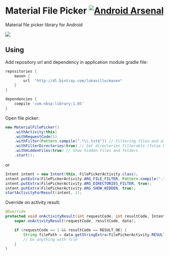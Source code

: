 # Material File Picker [![Android Arsenal](https://img.shields.io/badge/Android%20Arsenal-MaterialFilePicker-brightgreen.svg?style=flat)](http://android-arsenal.com/details/1/2690) 
Material file picker library for Android

![](https://i.imgur.com/mjxs05n.png)

## Using

Add repository url and dependency in application module gradle file:

```gradle
repositories {
    maven {
        url  "http://dl.bintray.com/lukaville/maven" 
    }
}

dependencies {
    compile 'com.nbsp:library:1.05'
}
```

Open file picker:

```java
new MaterialFilePicker()
    .withActivity(this)
    .withRequestCode(1)
    .withFilter(Pattern.compile(".*\\.txt$")) // Filtering files and directories by file name using regexp
    .withFilterDirectories(true) // Set directories filterable (false by default)
    .withHiddenFiles(true) // Show hidden files and folders
    .start();
```
or
```java
Intent intent = new Intent(this, FilePickerActivity.class);
intent.putExtra(FilePickerActivity.ARG_FILE_FILTER, Pattern.compile(".*\\.txt$"));
intent.putExtra(FilePickerActivity.ARG_DIRECTORIES_FILTER, true);
intent.putExtra(FilePickerActivity.ARG_SHOW_HIDDEN, true);
startActivityForResult(intent, 1);
```

Override on activity result:

```java
@Override
protected void onActivityResult(int requestCode, int resultCode, Intent data) {
    super.onActivityResult(requestCode, resultCode, data);

    if (requestCode == 1 && resultCode == RESULT_OK) {
        String filePath = data.getStringExtra(FilePickerActivity.RESULT_FILE_PATH);
        // Do anything with file
    }
}
```
